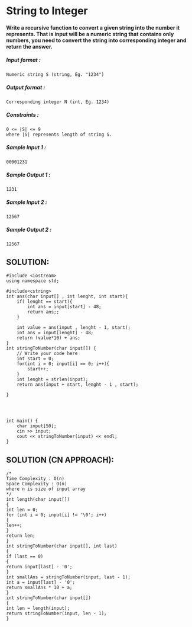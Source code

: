 # String to Integer

#### Write a recursive function to convert a given string into the number it represents. That is input will be a numeric string that contains only numbers, you need to convert the string into corresponding integer and return the answer.

##### Input format :

```
Numeric string S (string, Eg. "1234")

```

##### Output format :

```
Corresponding integer N (int, Eg. 1234)

```

##### Constraints :

```
0 <= |S| <= 9
where |S| represents length of string S.

```

##### Sample Input 1 :

```
00001231

```

##### Sample Output 1 :

```
1231

```

##### Sample Input 2 :

```
12567

```

##### Sample Output 2 :

```
12567
```

## SOLUTION:

    #include <iostream>
    using namespace std;
    
    #include<cstring>
    int ans(char input[] , int lenght, int start){
        if( lenght == start){
            int ans = input[start] - 48;
            return ans;;
        }
        
        int value = ans(input , lenght - 1, start);
        int ans = input[lenght] - 48;
        return (value*10) + ans;
    }
    int stringToNumber(char input[]) {
        // Write your code here
        int start = 0;
        for(int i = 0; input[i] == 0; i++){
            start++;
        }
        int lenght = strlen(input);
        return ans(input + start, lenght - 1 , start);
    
    }
    
    
    
    
    int main() {
        char input[50];
        cin >> input;
        cout << stringToNumber(input) << endl;
    }

## SOLUTION (CN APPROACH):

    /*
    Time Complexity : O(n)
    Space Complexity : O(n)
    where n is size of input array
    */
    int length(char input[])
    {
    int len = 0;
    for (int i = 0; input[i] != '\0'; i++)
    {
    len++;
    }
    return len;
    }
    int stringToNumber(char input[], int last)
    {
    if (last == 0)
    {
    return input[last] - '0';
    }
    int smallAns = stringToNumber(input, last - 1);
    int a = input[last] - '0';
    return smallAns * 10 + a;
    }
    int stringToNumber(char input[])
    {
    int len = length(input);
    return stringToNumber(input, len - 1);
    }
